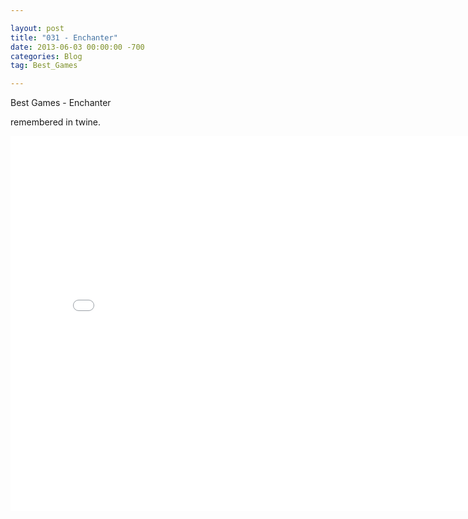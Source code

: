 ```yaml
---

layout: post  
title: "031 - Enchanter"  
date: 2013-06-03 00:00:00 -700  
categories: Blog  
tag: Best_Games

---
```


Best Games - Enchanter

remembered in twine.

<iframe src="/uploads/twine/test.html" width="800" height="600" style="border:none;"></iframe>